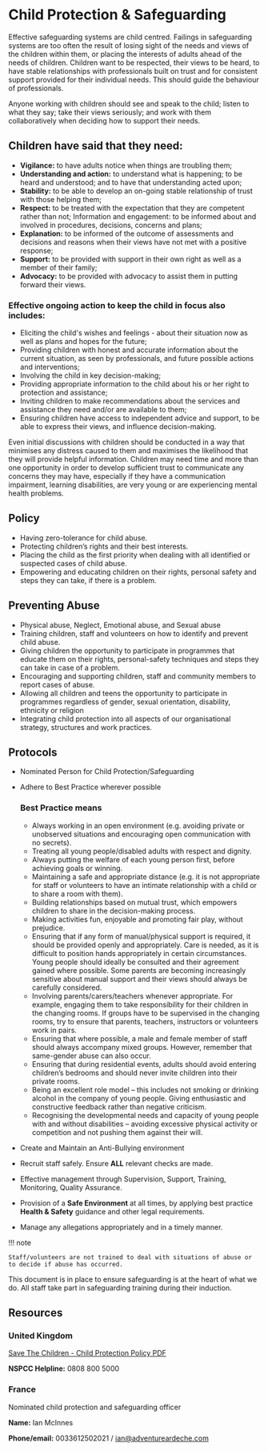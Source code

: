 # Child Protection & Safeguarding

Effective safeguarding systems are child centred. Failings in safeguarding systems are too often the result of losing sight of the needs and views of the children within them, or placing the interests of adults ahead of the needs of children. Children want to be respected, their views to be heard, to have stable relationships with professionals built on trust and for consistent support provided for their individual needs. This should guide the behaviour of professionals.

Anyone working with children should see and speak to the child; listen to what they say; take their views seriously; and work with them collaboratively when deciding how to support their needs.

## Children have said that they need:
* **Vigilance:** to have adults notice when things are troubling them;
* **Understanding and action:** to understand what is happening; to be heard and understood; and to have that understanding acted upon;
* **Stability:** to be able to develop an on-going stable relationship of trust with those helping them;
* **Respect:** to be treated with the expectation that they are competent rather than not;
Information and engagement: to be informed about and involved in procedures, decisions, concerns and plans;
* **Explanation:** to be informed of the outcome of assessments and decisions and reasons when their views have not met with a positive response;
* **Support:** to be provided with support in their own right as well as a member of their family;
* **Advocacy:** to be provided with advocacy to assist them in putting forward their views.

### Effective ongoing action to keep the child in focus also includes:
* Eliciting the child's wishes and feelings - about their situation now as well as plans and hopes for the future;
* Providing children with honest and accurate information about the current situation, as seen by professionals, and future possible actions and interventions;
* Involving the child in key decision-making;
* Providing appropriate information to the child about his or her right to protection and assistance;
* Inviting children to make recommendations about the services and assistance they need and/or are available to them;
* Ensuring children have access to independent advice and support, to be able to express their views, and influence decision-making.

Even initial discussions with children should be conducted in a way that minimises any distress caused to them and maximises the likelihood that they will provide helpful information. Children may need time and more than one opportunity in order to develop sufficient trust to communicate any concerns they may have, especially if they have a communication impairment, learning disabilities, are very young or are experiencing mental health problems.

## Policy
* Having zero-tolerance for child abuse.
* Protecting children’s rights and their best interests.
* Placing the child as the first priority when dealing with all identified or suspected cases of child abuse.
* Empowering and educating children on their rights, personal safety and steps they can take, if there is a problem.

## Preventing Abuse
* Physical abuse, Neglect, Emotional abuse, and Sexual abuse
* Training children, staff and volunteers on how to identify and prevent child abuse.
* Giving children the opportunity to participate in programmes that educate them on their rights, personal-safety techniques and steps they can take in case of a problem.
* Encouraging and supporting children, staff and community members to report cases of abuse.
* Allowing all children and teens the opportunity to participate in programmes regardless of gender, sexual orientation, disability, ethnicity or religion
* Integrating child protection into all aspects of our organisational strategy, structures and work practices.

## Protocols
* Nominated Person for Child Protection/Safeguarding
* Adhere to Best Practice wherever possible
  
    ### Best Practice means
    * Always working in an open environment (e.g. avoiding private or unobserved situations and encouraging open communication with no secrets).
    * Treating all young people/disabled adults with respect and dignity.
    * Always putting the welfare of each young person first, before achieving goals or winning.
    * Maintaining a safe and appropriate distance (e.g. it is not appropriate for staff or volunteers to have an intimate relationship with a child or to share a room with them).
    * Building relationships based on mutual trust, which empowers children to share in the decision-making process.
    * Making activities fun, enjoyable and promoting fair play, without prejudice.
    * Ensuring that if any form of manual/physical support is required, it should be provided openly and appropriately. Care is needed, as it is difficult to position hands appropriately in certain circumstances. Young people should ideally be consulted and their agreement gained where possible. Some parents are becoming increasingly sensitive about manual support and their views should always be carefully considered.
    * Involving parents/carers/teachers whenever appropriate. For example, engaging them to take responsibility for their children in the changing rooms. If groups have to be supervised in the changing rooms, try to ensure that parents, teachers, instructors or volunteers work in pairs.
    * Ensuring that where possible, a male and female member of staff should always accompany mixed groups. However, remember that same-gender abuse can also occur.
    * Ensuring that during residential events, adults should avoid entering children’s bedrooms and should never invite children into their private rooms.
    * Being an excellent role model – this includes not smoking or drinking alcohol in the company of young people.
    Giving enthusiastic and constructive feedback rather than negative criticism.
    * Recognising the developmental needs and capacity of young people with and without disabilities – avoiding excessive physical activity or competition and not pushing them against their will.


* Create and Maintain an Anti-Bullying environment
* Recruit staff safely. Ensure **ALL** relevant checks are made.
* Effective management through Supervision, Support, Training, Monitoring, Quality Assurance.
* Provision of a **Safe Environment** at all times, by applying best practice **Health & Safety** guidance and other legal requirements.
* Manage any allegations appropriately and in a timely manner. 

!!! note 
    
    Staff/volunteers are not trained to deal with situations of abuse or to decide if abuse has occurred.

This document is in place to ensure safeguarding is at the heart of what we do. 
All staff take part in safeguarding training during their induction.

## Resources
### United Kingdom

[Save The Children - Child Protection Policy PDF](https://resourcecentre.savethechildren.net/pdf/2690.pdf/)

**NSPCC Helpline:** 0808 800 5000

### France

Nominated child protection and safeguarding officer

**Name:** Ian McInnes

**Phone/email:** 0033612502021 / ian@adventureardeche.com
